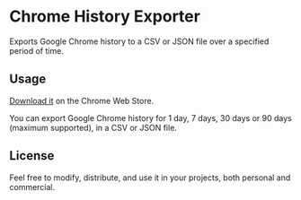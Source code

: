 # Chrome History Exporter

Exports Google Chrome history to a CSV or JSON file over a specified period of time.

## Usage

[Download it](https://chromewebstore.google.com/detail/chrome-history-exporter/mjjpochidgiihkndgjklmbgbonfmmdfj) on the Chrome Web Store.

You can export Google Chrome history for 1 day, 7 days, 30 days or 90 days (maximum supported), in a CSV or JSON file.


## License

Feel free to modify, distribute, and use it in your projects, both personal and commercial.
